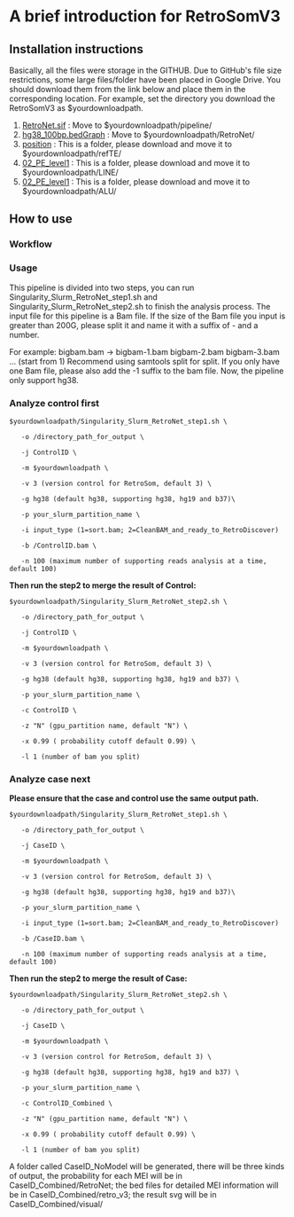 # A brief introduction for RetroSomV3
## Installation instructions
Basically, all the files were storage in the GITHUB.
Due to GitHub's file size restrictions, some large files/folder have been placed in Google Drive. You should download them from the link below and place them in the corresponding location.
For example, set the directory you download the RetroSomV3 as $yourdownloadpath.

1. [RetroNet.sif](https://drive.google.com/file/d/1OwZvYDdvbTUrQXMidWQkYp9vbx8YjFrQ/view?usp=sharing) : Move to $yourdownloadpath/pipeline/
2. [hg38_100bp.bedGraph](https://drive.google.com/file/d/1IhiktWmqZSTcrPg2p9OIb5vtcQ5GLLjh/view?usp=sharing) : Move to $yourdownloadpath/RetroNet/
3. [position](https://drive.google.com/drive/folders/1L-XxCCGRMnNShd7ysbeM2kFIxkQANI9D?usp=sharing) : This is a folder, please download and move it to $yourdownloadpath/refTE/
4. [02_PE_level1](https://drive.google.com/drive/folders/197ogIPePEDBNah-Ff1IjNSKq7F3SMGzr?usp=sharing) : This is a folder, please download and move it to $yourdownloadpath/LINE/
5. [02_PE_level1](https://drive.google.com/drive/folders/18kA4IrlP7OKStuReX4koZ8dwx4sbjqzS?usp=sharing) : This is a folder, please download and move it to $yourdownloadpath/ALU/

## How to use
### Workflow


### Usage
This pipeline is divided into two steps, you can run Singularity_Slurm_RetroNet_step1.sh and Singularity_Slurm_RetroNet_step2.sh to finish the analysis process.
The input file for this pipeline is a Bam file. If the size of the Bam file you input is greater than 200G, please split it and name it with a suffix of - and a number.

For example: bigbam.bam &rarr; bigbam-1.bam bigbam-2.bam bigbam-3.bam ... (start from 1)
Recommend using samtools split for split. If you only have one Bam file, please also add the -1 suffix to the bam file.
Now, the pipeline only support hg38.

### Analyze control first 

```
$yourdownloadpath/Singularity_Slurm_RetroNet_step1.sh \

   -o /directory_path_for_output \

   -j ControlID \

   -m $yourdownloadpath \

   -v 3 (version control for RetroSom, default 3) \

   -g hg38 (default hg38, supporting hg38, hg19 and b37)\

   -p your_slurm_partition_name \

   -i input_type (1=sort.bam; 2=CleanBAM_and_ready_to_RetroDiscover)

   -b /ControlID.bam \

   -n 100 (maximum number of supporting reads analysis at a time, default 100) 

```

**Then run the step2 to merge the result of Control:**

```
$yourdownloadpath/Singularity_Slurm_RetroNet_step2.sh \
  
   -o /directory_path_for_output \
  
   -j ControlID \
  
   -m $yourdownloadpath \
  
   -v 3 (version control for RetroSom, default 3) \
  
   -g hg38 (default hg38, supporting hg38, hg19 and b37) \
  
   -p your_slurm_partition_name \
  
   -c ControlID \
  
   -z "N" (gpu_partition name, default "N") \
  
   -x 0.99 ( probability cutoff default 0.99) \
  
   -l 1 (number of bam you split)
```

### Analyze case next

**Please ensure that the case and control use the same output path.**

```
$yourdownloadpath/Singularity_Slurm_RetroNet_step1.sh \

   -o /directory_path_for_output \

   -j CaseID \

   -m $yourdownloadpath \

   -v 3 (version control for RetroSom, default 3) \

   -g hg38 (default hg38, supporting hg38, hg19 and b37)\

   -p your_slurm_partition_name \

   -i input_type (1=sort.bam; 2=CleanBAM_and_ready_to_RetroDiscover)

   -b /CaseID.bam \

   -n 100 (maximum number of supporting reads analysis at a time, default 100) 

```

**Then run the step2 to merge the result of Case:**

```
$yourdownloadpath/Singularity_Slurm_RetroNet_step2.sh \
  
   -o /directory_path_for_output \
  
   -j CaseID \
  
   -m $yourdownloadpath \
  
   -v 3 (version control for RetroSom, default 3) \
  
   -g hg38 (default hg38, supporting hg38, hg19 and b37) \
  
   -p your_slurm_partition_name \
  
   -c ControlID_Combined \
  
   -z "N" (gpu_partition name, default "N") \
  
   -x 0.99 ( probability cutoff default 0.99) \
  
   -l 1 (number of bam you split)
```

A folder called CaseID_NoModel will be generated, there will be three kinds of output, the probability for each MEI will be in CaseID_Combined/RetroNet; the bed files for detailed MEI information will be in CaseID_Combined/retro_v3; the result svg will be in CaseID_Combined/visual/
